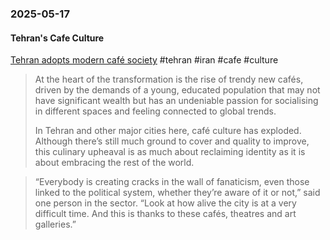 ### 2025-05-17
#### Tehran's Cafe Culture
[Tehran adopts modern café society](https://on.ft.com/3S9OJ0M) #tehran #iran #cafe #culture 

> At the heart of the transformation is the rise of trendy new cafés, driven by the demands of a young, educated population that may not have significant wealth but has an undeniable passion for socialising in different spaces and feeling connected to global trends.
> 
> In Tehran and other major cities here, café culture has exploded. Although there’s still much ground to cover and quality to improve, this culinary upheaval is as much about reclaiming identity as it is about embracing the rest of the world.

> “Everybody is creating cracks in the wall of fanaticism, even those linked to the political system, whether they’re aware of it or not,” said one person in the sector. “Look at how alive the city is at a very difficult time. And this is thanks to these cafés, theatres and art galleries.”